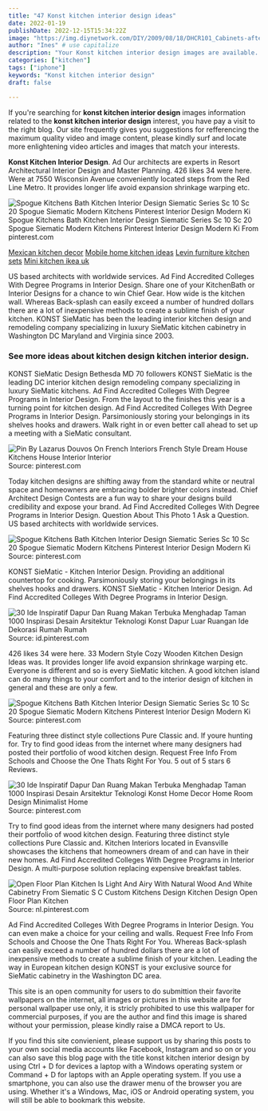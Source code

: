 ```yaml
---
title: "47 Konst kitchen interior design ideas"
date: 2022-01-19
publishDate: 2022-12-15T15:34:22Z
image: "https://img.diynetwork.com/DIY/2009/08/18/DHCR101_Cabinets-after-03_s3x4_lead.jpg"
author: "Ines" # use capitalize
description: "Your Konst kitchen interior design images are available. Konst kitchen interior design are a topic that is being searched for and liked by netizens now. You can Get the Konst kitchen interior design files here. Get all royalty-free photos."
categories: ["kitchen"]
tags: ["iphone"]
keywords: "Konst kitchen interior design"
draft: false

---
```


If you're searching for **konst kitchen interior design** images information related to the **konst kitchen interior design** interest, you have pay a visit to the right  blog.  Our site frequently  gives you  suggestions  for refferencing  the maximum  quality video and image  content, please kindly surf and locate more enlightening video articles and images  that match your interests.

**Konst Kitchen Interior Design**. Ad Our architects are experts in Resort Architectural Interior Design and Master Planning. 426 likes 34 were here. Were at 7550 Wisconsin Avenue conveniently located steps from the Red Line Metro. It provides longer life avoid expansion shrinkage warping etc.

![Spogue Kitchens Bath Kitchen Interior Design Siematic Series Sc 10 Sc 20 Spogue Siematic Modern Kitchens Pinterest Interior Design Modern Ki](https://s-media-cache-ak0.pinimg.com/236x/3b/6a/ea/3b6aeaff33c654425f5cb9a72e08173d.jpg "Spogue Kitchens Bath Kitchen Interior Design Siematic Series Sc 10 Sc 20 Spogue Siematic Modern Kitchens Pinterest Interior Design Modern Ki")
Spogue Kitchens Bath Kitchen Interior Design Siematic Series Sc 10 Sc 20 Spogue Siematic Modern Kitchens Pinterest Interior Design Modern Ki From pinterest.com

[Mexican kitchen decor](/mexican-kitchen-decor/)
[Mobile home kitchen ideas](/mobile-home-kitchen-ideas/)
[Levin furniture kitchen sets](/levin-furniture-kitchen-sets/)
[Mini kitchen ikea uk](/mini-kitchen-ikea-uk/)

US based architects with worldwide services. Ad Find Accredited Colleges With Degree Programs in Interior Design. Share one of your KitchenBath or Interior Designs for a chance to win Chief Gear. How wide is the kitchen wall. Whereas Back-splash can easily exceed a number of hundred dollars there are a lot of inexpensive methods to create a sublime finish of your kitchen. KONST SieMatic has been the leading interior kitchen design and remodeling company specializing in luxury SieMatic kitchen cabinetry in Washington DC Maryland and Virginia since 2003.

### See more ideas about kitchen design kitchen interior design.

KONST SieMatic Design Bethesda MD 70 followers KONST SieMatic is the leading DC interior kitchen design remodeling company specializing in luxury SieMatic kitchens. Ad Find Accredited Colleges With Degree Programs in Interior Design. From the layout to the finishes this year is a turning point for kitchen design. Ad Find Accredited Colleges With Degree Programs in Interior Design. Parsimoniously storing your belongings in its shelves hooks and drawers. Walk right in or even better call ahead to set up a meeting with a SieMatic consultant.


![Pin By Lazarus Douvos On French Interiors French Style Dream House Kitchens House Interior Interior](https://farm8.staticflickr.com/7523/15911286842_ce081ad82e_k.jpg "Pin By Lazarus Douvos On French Interiors French Style Dream House Kitchens House Interior Interior")
Source: pinterest.com

Today kitchen designs are shifting away from the standard white or neutral space and homeowners are embracing bolder brighter colors instead. Chief Architect Design Contests are a fun way to share your designs build credibility and expose your brand. Ad Find Accredited Colleges With Degree Programs in Interior Design. Question About This Photo 1 Ask a Question. US based architects with worldwide services.

![Spogue Kitchens Bath Kitchen Interior Design Siematic Series Sc 10 Sc 20 Spogue Siematic Modern Kitchens Pinterest Interior Design Modern Ki](https://s-media-cache-ak0.pinimg.com/236x/3b/6a/ea/3b6aeaff33c654425f5cb9a72e08173d.jpg "Spogue Kitchens Bath Kitchen Interior Design Siematic Series Sc 10 Sc 20 Spogue Siematic Modern Kitchens Pinterest Interior Design Modern Ki")
Source: pinterest.com

KONST SieMatic - Kitchen Interior Design. Providing an additional countertop for cooking. Parsimoniously storing your belongings in its shelves hooks and drawers. KONST SieMatic - Kitchen Interior Design. Ad Find Accredited Colleges With Degree Programs in Interior Design.

![30 Ide Inspiratif Dapur Dan Ruang Makan Terbuka Menghadap Taman 1000 Inspirasi Desain Arsitektur Teknologi Konst Dapur Luar Ruangan Ide Dekorasi Rumah Rumah](https://i.pinimg.com/originals/81/83/4a/81834ae33060f672c85cf4d5b0bdd6c9.png "30 Ide Inspiratif Dapur Dan Ruang Makan Terbuka Menghadap Taman 1000 Inspirasi Desain Arsitektur Teknologi Konst Dapur Luar Ruangan Ide Dekorasi Rumah Rumah")
Source: id.pinterest.com

426 likes 34 were here. 33 Modern Style Cozy Wooden Kitchen Design Ideas was. It provides longer life avoid expansion shrinkage warping etc. Everyone is different and so is every SieMatic kitchen. A good kitchen island can do many things to your comfort and to the interior design of kitchen in general and these are only a few.

![Spogue Kitchens Bath Kitchen Interior Design Siematic Series Sc 10 Sc 20 Spogue Siematic Modern Kitchens Pinterest Interior Design Modern Ki](https://s-media-cache-ak0.pinimg.com/236x/cc/43/d8/cc43d8307e628a2f9a50f96d6803725b.jpg "Spogue Kitchens Bath Kitchen Interior Design Siematic Series Sc 10 Sc 20 Spogue Siematic Modern Kitchens Pinterest Interior Design Modern Ki")
Source: pinterest.com

Featuring three distinct style collections Pure Classic and. If youre hunting for. Try to find good ideas from the internet where many designers had posted their portfolio of wood kitchen design. Request Free Info From Schools and Choose the One Thats Right For You. 5 out of 5 stars 6 Reviews.

![30 Ide Inspiratif Dapur Dan Ruang Makan Terbuka Menghadap Taman 1000 Inspirasi Desain Arsitektur Teknologi Konst Home Decor Home Room Design Minimalist Home](https://i.pinimg.com/564x/b5/b3/0d/b5b30de41e277c08fdcc5e4c3ace666d.jpg "30 Ide Inspiratif Dapur Dan Ruang Makan Terbuka Menghadap Taman 1000 Inspirasi Desain Arsitektur Teknologi Konst Home Decor Home Room Design Minimalist Home")
Source: pinterest.com

Try to find good ideas from the internet where many designers had posted their portfolio of wood kitchen design. Featuring three distinct style collections Pure Classic and. Kitchen Interiors located in Evansville showcases the kitchens that homeowners dream of and can have in their new homes. Ad Find Accredited Colleges With Degree Programs in Interior Design. A multi-purpose solution replacing expensive breakfast tables.

![Open Floor Plan Kitchen Is Light And Airy With Natural Wood And White Cabinetry From Siematic S C Custom Kitchens Design Kitchen Design Open Floor Plan Kitchen](https://img.diynetwork.com/DIY/2009/08/18/DHCR101_Cabinets-after-03_s3x4_lead.jpg "Open Floor Plan Kitchen Is Light And Airy With Natural Wood And White Cabinetry From Siematic S C Custom Kitchens Design Kitchen Design Open Floor Plan Kitchen")
Source: nl.pinterest.com

Ad Find Accredited Colleges With Degree Programs in Interior Design. You can even make a choice for your ceiling and walls. Request Free Info From Schools and Choose the One Thats Right For You. Whereas Back-splash can easily exceed a number of hundred dollars there are a lot of inexpensive methods to create a sublime finish of your kitchen. Leading the way in European kitchen design KONST is your exclusive source for SieMatic cabinetry in the Washington DC area.

This site is an open community for users to do submittion their favorite wallpapers on the internet, all images or pictures in this website are for personal wallpaper use only, it is stricly prohibited to use this wallpaper for commercial purposes, if you are the author and find this image is shared without your permission, please kindly raise a DMCA report to Us.

If you find this site convienient, please support us by sharing this posts to your own social media accounts like Facebook, Instagram and so on or you can also save this blog page with the title konst kitchen interior design by using Ctrl + D for devices a laptop with a Windows operating system or Command + D for laptops with an Apple operating system. If you use a smartphone, you can also use the drawer menu of the browser you are using. Whether it's a Windows, Mac, iOS or Android operating system, you will still be able to bookmark this website.
